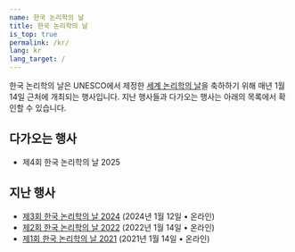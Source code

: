 ```yaml
---
name: 한국 논리학의 날
title: 한국 논리학의 날
is_top: true
permalink: /kr/
lang: kr
lang_target: /
---
```


한국 논리학의 날은 UNESCO에서 제정한 [세계 논리학의 날](https://www.unesco.org/en/days/world-logic)을 축하하기 위해 매년 1월 14일 근처에 개최되는 행사입니다. 
지난 행사들과 다가오는 행사는 아래의 목록에서 확인할 수 있습니다.

## 다가오는 행사

- 제4회 한국 논리학의 날 2025

## 지난 행사

- [제3회 한국 논리학의 날 2024](2024) (2024년 1월 12일 • 온라인)
- [제2회 한국 논리학의 날 2022](2022) (2022년 1월 14일 • 온라인)
- [제1회 한국 논리학의 날 2021](2021) (2021년 1월 14일 • 온라인)




